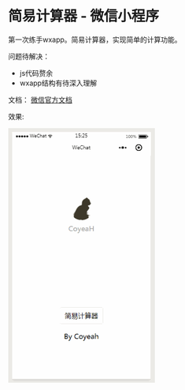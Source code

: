 # 简易计算器 - 微信小程序

第一次练手wxapp。简易计算器，实现简单的计算功能。

问题待解决：
	
* js代码赘余
* wxapp结构有待深入理解

文档：
[微信官方文档](https://mp.weixin.qq.com/debug/wxadoc/dev/)

效果:

![gif-sCalc](https://github.com/Coyeah/wxapp-sCalc/blob/master/wxapp_calc.gif)